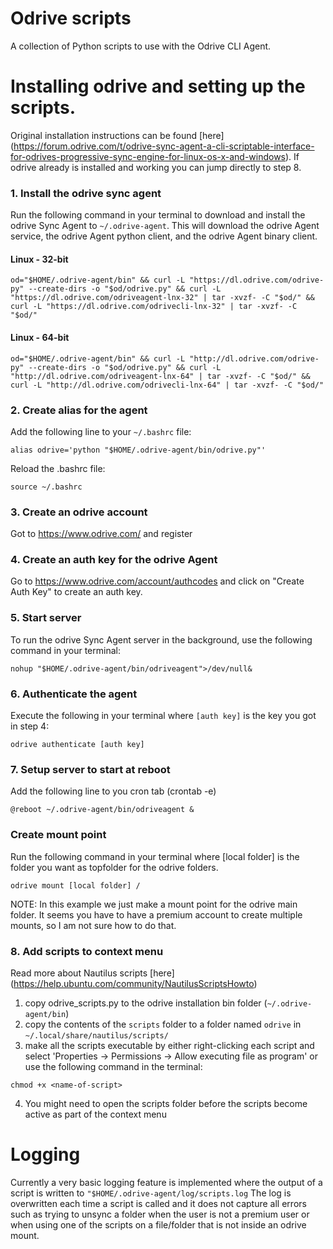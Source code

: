# Odrive scripts
A collection of Python scripts to use with the Odrive CLI Agent.

# Installing odrive and setting up the scripts.
Original installation instructions can be found [here] (https://forum.odrive.com/t/odrive-sync-agent-a-cli-scriptable-interface-for-odrives-progressive-sync-engine-for-linux-os-x-and-windows).
If odrive already is installed and working you can jump directly to step 8. 
### 1. Install the odrive sync agent
Run the following command in your terminal to download and install the odrive Sync Agent to `~/.odrive-agent`. This will download the odrive Agent service, the odrive Agent python client, and the odrive Agent binary client.
#### Linux - 32-bit
`od="$HOME/.odrive-agent/bin" && curl -L "https://dl.odrive.com/odrive-py" --create-dirs -o "$od/odrive.py" && curl -L "https://dl.odrive.com/odriveagent-lnx-32" | tar -xvzf- -C "$od/" && curl -L "https://dl.odrive.com/odrivecli-lnx-32" | tar -xvzf- -C "$od/"`

#### Linux - 64-bit
`od="$HOME/.odrive-agent/bin" && curl -L "http://dl.odrive.com/odrive-py" --create-dirs -o "$od/odrive.py" && curl -L "http://dl.odrive.com/odriveagent-lnx-64" | tar -xvzf- -C "$od/" && curl -L "http://dl.odrive.com/odrivecli-lnx-64" | tar -xvzf- -C "$od/"`

### 2. Create alias for the agent
Add the following line to your `~/.bashrc` file:

`alias odrive='python "$HOME/.odrive-agent/bin/odrive.py"'`

Reload the .bashrc file:

`source ~/.bashrc`

### 3. Create an odrive account 
Got to https://www.odrive.com/ and register
### 4. Create an auth key for the odrive Agent
Go to https://www.odrive.com/account/authcodes and click on "Create Auth Key" to create an auth key.

### 5. Start server
To run the odrive Sync Agent server in the background, use the following command in your terminal:

`nohup "$HOME/.odrive-agent/bin/odriveagent">/dev/null&`

### 6. Authenticate the agent
Execute the following in your terminal where `[auth key]` is the key you got in step 4:

`odrive authenticate [auth key]`

### 7. Setup server to start at reboot
Add the following line to you cron tab (crontab -e)

`@reboot ~/.odrive-agent/bin/odriveagent &`

### Create mount point
Run the following command in your terminal where [local folder] is the folder you want as topfolder for the odrive folders.

`odrive mount [local folder] /`

NOTE: In this example we just make a mount point for the odrive main folder.
It seems you have to have a premium account to create multiple mounts, so I am not sure how to do that.

### 8. Add scripts to context menu
Read more about Nautilus scripts [here] (https://help.ubuntu.com/community/NautilusScriptsHowto)

1. copy odrive_scripts.py to the odrive installation bin folder (`~/.odrive-agent/bin`)
2. copy the contents of the `scripts` folder to a folder named `odrive` in `~/.local/share/nautilus/scripts/`
3. make all the scripts executable by either right-clicking each script and select 'Properties → Permissions → Allow executing file as program' or use the following command in the terminal:

  `chmod +x <name-of-script>`
  
4. You might need to open the scripts folder before the scripts become active as part of the context menu

# Logging
Currently a very basic logging feature is implemented where the output of a script is written to `"$HOME/.odrive-agent/log/scripts.log`
The log is overwritten each time a script is called and it does not capture all errors such as trying to unsync a folder when the user is not a premium user or when using one of the scripts on a file/folder that is not inside an odrive mount.
